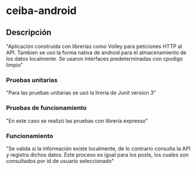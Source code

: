 # ceiba-android

## Descripción 
"Aplicación construida con librerias como Volley para peticiones HTTP al API. Tambien se usó la forma 
nativa de android para el almacenamiento de los datos localmente. Se usaron interfaces predeterminadas
con cpodigo limpio"

### Pruebas unitarias
"Para las pruebas unitarias se usó la lireria de Junit version 3"


### Pruebas de funcionamiento
"En este caso se realizó las pruebas con librería expresso"

### Funcionamiento
"Se valida si la información existe localmente, de lo contrario consulta la API y registra dichos datos.
Este proceso es igual para los posts, los cuales son consultados por id de usuario seleccionado"


